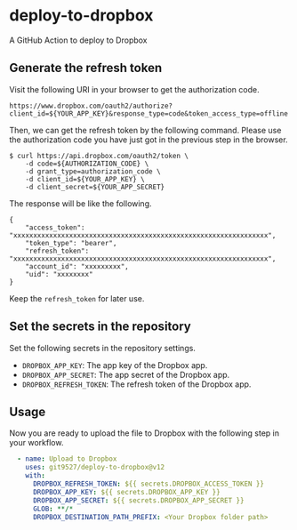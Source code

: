 # deploy-to-dropbox

A GitHub Action to deploy to Dropbox

## Generate the refresh token

Visit the following URI in your browser to get the authorization code.

```
https://www.dropbox.com/oauth2/authorize?client_id=${YOUR_APP_KEY}&response_type=code&token_access_type=offline
```

Then, we can get the refresh token by the following command. Please use the authorization code you have just got in the previous step in the browser.

```
$ curl https://api.dropbox.com/oauth2/token \
    -d code=${AUTHORIZATION_CODE} \
    -d grant_type=authorization_code \
    -d client_id=${YOUR_APP_KEY} \
    -d client_secret=${YOUR_APP_SECRET}
```

The response will be like the following.

```
{
    "access_token": "xxxxxxxxxxxxxxxxxxxxxxxxxxxxxxxxxxxxxxxxxxxxxxxxxxxxxxxxxxxxxxxx",
    "token_type": "bearer",
    "refresh_token": "xxxxxxxxxxxxxxxxxxxxxxxxxxxxxxxxxxxxxxxxxxxxxxxxxxxxxxxxxxxxxxxx",
    "account_id": "xxxxxxxxx",
    "uid": "xxxxxxxx"
}
```

Keep the `refresh_token` for later use.

## Set the secrets in the repository

Set the following secrets in the repository settings.

- `DROPBOX_APP_KEY`: The app key of the Dropbox app.
- `DROPBOX_APP_SECRET`: The app secret of the Dropbox app.
- `DROPBOX_REFRESH_TOKEN`: The refresh token of the Dropbox app.

## Usage

Now you are ready to upload the file to Dropbox with the following step in your workflow.

```yaml
  - name: Upload to Dropbox
    uses: git9527/deploy-to-dropbox@v12
    with:
      DROPBOX_REFRESH_TOKEN: ${{ secrets.DROPBOX_ACCESS_TOKEN }}
      DROPBOX_APP_KEY: ${{ secrets.DROPBOX_APP_KEY }}
      DROPBOX_APP_SECRET: ${{ secrets.DROPBOX_APP_SECRET }}
      GLOB: **/*
      DROPBOX_DESTINATION_PATH_PREFIX: <Your Dropbox folder path>
```
